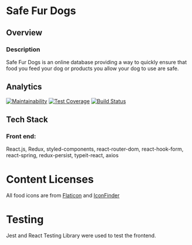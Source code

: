 # Safe Fur Dogs

## Overview

### Description

Safe Fur Dogs is an online database providing a way to quickly ensure that food you feed your dog or products you allow your dog to use are safe.

## Analytics

[![Maintainability](https://api.codeclimate.com/v1/badges/a5df662b1f4b28bbb014/maintainability)](https://codeclimate.com/github/sq-int/safe-fur-dogs/maintainability) [![Test Coverage](https://api.codeclimate.com/v1/badges/a5df662b1f4b28bbb014/test_coverage)](https://codeclimate.com/github/sq-int/safe-fur-dogs/test_coverage) [![Build Status](https://travis-ci.com/sq-int/safe-fur-dogs.svg?branch=master)](https://travis-ci.com/sq-int/safe-fur-dogs)

## Tech Stack

### Front end:

React.js, Redux, styled-components, react-router-dom, react-hook-form, react-spring, redux-persist, typeit-react, axios

# Content Licenses

All food icons are from [Flaticon](http://flaticon.com) and [IconFinder](http://iconfinder.com)

# Testing

Jest and React Testing Library were used to test the frontend.